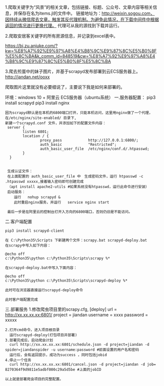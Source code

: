 1.爬取关键字为“风景”的相关文章，包括链接、标题、公众号、文章内容等相关信息，并保存在名为items.jl的文件中。
  链接地址为：http://weixin.sogou.com，因持续从微信爬去文章，触发其反代理机制。为避免此情况，在下载中间件中根据返回的情况进行更换代理。
  代理可从我的源找到下载并运行。
 

2.爬取安居客关键字的所有房源信息，并记录到excel表中。

  https://bj.zu.anjuke.com/?kw=%E8%A7%92%E9%97%A8%E4%B8%9C%E9%87%8C%E5%B0%8F%E5%8C%BA&k_comm_id=848519&cw=%E8%A7%92%E9%97%A8%E4%B8%9C%E9%87%8C%E5%B0%8F%E5%8C%BA

3.爬去煎蛋中的妹子图片，并基于scrapyd发布部署到云ECS服务器上。
  http://jandan.net/ooxx
  
  爬取图片这里就没有必要细说了，主要说下我是如何来部署的。
  
  环境：windows 10 + 阿里云 ECS服务器（ubuntu系统）
  一.服务器配置：
    pip3 install scrapyd
    pip3 install nginx
    
    因为scrapyd默认是在本机的6800端口打开，只能本机访问，这里用nginx做了一个代理，在/etc/nginx/site-enabled/ 目录下,
    新建一个scrapyd.conf 文件，并添加如下的配置文件内容：
     server {
            listen 6801;
            location / {
                    proxy_pass            http://127.0.0.1:6800/;
                    auth_basic            "Restricted";
                    auth_basic_user_file  /etc/nginx/conf.d/.htpasswd;
            }
      }
    
     
     生成认证文件：
     在上面配置的 auth_basic_user_file 中　生成密码文件，运行 htpasswd -c .htpasswd xxxxx,接着输入密码即可创建完成
     （apt install apache2-utils #如果系统没有htpasswd，运行此命令进行安装）
     启动服务：
        运行   nohup scrapyd &
        此时重启nginx服务，并运行   service nginx start
     
     最后一步是在阿里云的控制台打开入方向的6800端口，否则仍旧是不能访问。
    
 二.客户端配置
    
    pip3 install scrapyd-client
    
    在 C:\Python35\Scripts 下新建两个文件：scrapy.bat scrapyd-deploy.bat
    在scrapy中写入如下内容：
     
    @echo off
    c:\Python35\python c:\Python35\Scripts\scrapy %*
     
    在scrapyd-deploy.bat中写入下面内容：
    
    @echo off
    c:\Python35\python c:\Python35\Scripts\scrapyd-deploy %*
    
    此时可在浏览器直接运行scrapyd-deploy命令
    
    此时客户端配置完成
    
 三.部署服务
    1.修改爬虫项目里的scrapy.cfg,
    [deploy]
    url = http://xx.xx.xx.xx:6801/
    project = jiandan
    username = xxxx
    password = xxxxx
    
    2.打开cmd命令，进入项目根目录
      运行scrapyd-deploy(打包项目并部署)
    3.部署完成后，启动爬虫计划
      curl http://xx.xx.xx.xx:6801/schedule.json -d project=jiandan -d spider=jiandanspider -u username:password #前面设置的用户名和密码
      运行后，会有返回提示，成功为success ，同时包括jobid
    4.停止一个任务
      curl http://xx.xx.xx.xx:6801/cancel.json -d project=jiandan -d job= 8270364f9d9811e5adbf000c29a5d5be #上面的jobID
    
    以上就是部署爬虫项目的完整配置。
    
     
     
